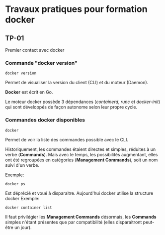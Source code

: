 # Travaux pratiques pour formation docker

## TP-01
Premier contact avec docker

### Commande "docker version"
```
docker version
```
Permet de visualiser la version du client (CLI) et du moteur (Daemon).

**Docker** est écrit en Go.

Le moteur docker possède 3 dépendances (*containerd*, *runc* et *docker-init*) qui sont développés de façon autonome selon leur propre cycle.


### Commandes docker disponibles
```
docker
```
Permet de voir la liste des commandes possible avec le CLI.

Historiquement, les commandes étaient directes et simples, réduites à un verbe (**Commands**). Mais avec le temps, les possibilités augmentant, elles ont été regroupées en catégories (**Management Commands**), soit un nom suivi d'un verbe.

Exemple: 
```
docker ps
```
Est déprécié et voué à disparaitre. Aujourd'hui docker utilise la structure docker <fonction> <commande>
Exemple:
```
docker container list
```

Il faut privilégier les **Management Commands** désormais, les **Commands** simples n'étant présentes que par compatibilité (elles disparaitront peut-être un jour).



